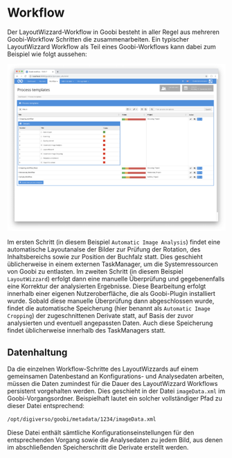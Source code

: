 # Workflow

Der LayoutWizzard-Workflow in Goobi besteht in aller Regel aus mehreren Goobi-Workflow Schritten die zusammenarbeiten. Ein typischer LayoutWizzard Workflow als Teil eines Goobi-Workflows kann dabei zum Beispiel wie folgt aussehen:

![Goobi-Workflow mit den typischen LayoutWizzard-Schritten](../../../.gitbook/assets/layoutwizzard_goobi_workflow.png)

Im ersten Schritt \(in diesem Beispiel `Automatic Image Analysis`\) findet eine automatische Layoutanalse der Bilder zur Prüfung der Rotation, des Inhaltsbereichs sowie zur Position der Buchfalz statt. Dies geschieht üblicherweise in einem externen TaskManager, um die Systemressourcen von Goobi zu entlasten. Im zweiten Schritt \(in diesem Beispiel `LayoutWizzard`\) erfolgt dann eine manuelle Überprüfung und gegebenenfalls eine Korrektur der analysierten Ergebnisse. Diese Bearbeitung erfolgt innerhalb einer eigenen Nutzeroberfläche, die als Goobi-Plugin installiert wurde. Sobald diese manuelle Überprüfung dann abgeschlossen wurde, findet die automatische Speicherung \(hier benannt als `Automatic Image Cropping`\) der zugeschnittenen Derivate statt, auf Basis der zuvor analysierten und eventuell angepassten Daten. Auch diese Speicherung findet üblicherweise innerhalb des TaskManagers statt.

## Datenhaltung

Da die einzelnen Workflow-Schritte des LayoutWizzards auf einem gemeinsamen Datenbestand an Konfigurations- und Analysedaten arbeiten, müssen die Daten zumindest für die Dauer des LayoutWizzard Workflows persistent vorgehalten werden. Dies geschieht in der Datei `imageData.xml` im Goobi-Vorgangsordner. Beispielhaft lautet ein solcher vollständiger Pfad zu dieser Datei entsprechend:

```bash
/opt/digiverso/goobi/metadata/1234/imageData.xml
```

Diese Datei enthält sämtliche Konfigurationseinstellungen für den entsprechenden Vorgang sowie die Analysedaten zu jedem Bild, aus denen im abschließenden Speicherschritt die Derivate erstellt werden.

